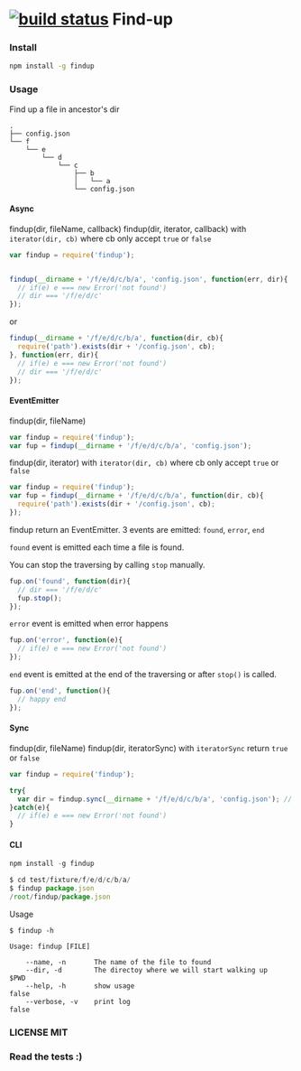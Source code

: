 [![build status](https://secure.travis-ci.org/Filirom1/findup.png)](http://travis-ci.org/Filirom1/findup)
Find-up
=======

### Install

```sh
npm install -g findup
```

### Usage

Find up a file in ancestor's dir


    .
    ├── config.json
    └── f
        └── e
            └── d
                └── c
                    ├── b
                    │   └── a
                    └── config.json

#### Async

findup(dir, fileName, callback)
findup(dir, iterator, callback) with `iterator(dir, cb)` where cb only accept `true` or `false`

```js
var findup = require('findup');


findup(__dirname + '/f/e/d/c/b/a', 'config.json', function(err, dir){
  // if(e) e === new Error('not found')
  // dir === '/f/e/d/c'
});
```

or

```js
findup(__dirname + '/f/e/d/c/b/a', function(dir, cb){
  require('path').exists(dir + '/config.json', cb);
}, function(err, dir){
  // if(e) e === new Error('not found')
  // dir === '/f/e/d/c'
});
```

#### EventEmitter

findup(dir, fileName)

```js
var findup = require('findup');
var fup = findup(__dirname + '/f/e/d/c/b/a', 'config.json');
```

findup(dir, iterator) with `iterator(dir, cb)` where cb only accept `true` or `false`

```js
var findup = require('findup');
var fup = findup(__dirname + '/f/e/d/c/b/a', function(dir, cb){
  require('path').exists(dir + '/config.json', cb);
});
```

findup return an EventEmitter. 3 events are emitted: `found`, `error`, `end`

`found` event is emitted each time a file is found.

You can stop the traversing by calling `stop` manually.

```js
fup.on('found', function(dir){
  // dir === '/f/e/d/c'
  fup.stop();
});
```

`error` event is emitted when error happens

```js
fup.on('error', function(e){
  // if(e) e === new Error('not found')
});
```

`end` event is emitted at the end of the traversing or after `stop()` is
called.

```js
fup.on('end', function(){
  // happy end
});
```

#### Sync

findup(dir, fileName)
findup(dir, iteratorSync) with `iteratorSync` return `true` or `false`
```js
var findup = require('findup');

try{
  var dir = findup.sync(__dirname + '/f/e/d/c/b/a', 'config.json'); // dir === '/f/e/d/c'
}catch(e){
  // if(e) e === new Error('not found')
}
```

#### CLI
```js
npm install -g findup

$ cd test/fixture/f/e/d/c/b/a/
$ findup package.json
/root/findup/package.json
```

Usage

```
$ findup -h

Usage: findup [FILE]

    --name, -n       The name of the file to found
    --dir, -d        The directoy where we will start walking up    $PWD
    --help, -h       show usage                                     false
    --verbose, -v    print log                                      false
```

### LICENSE MIT

### Read the tests :)
